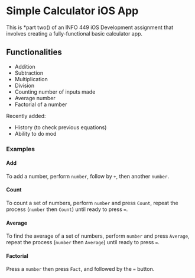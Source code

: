 # Simple Calculator iOS App

This is *part two() of an INFO 449 iOS Development assignment that involves creating a fully-functional basic calculator app.

## Functionalities

- Addition
- Subtraction
- Multiplication
- Division
- Counting number of inputs made
- Average number
- Factorial of a number

Recently added:

- History (to check previous equations)
- Ability to do mod

### Examples

#### Add

To add a number, perform `number`, follow by `+`, then another `number`.

#### Count

To count a set of numbers, perform `number` and press `Count`, repeat the process (`number` then `Count`) until ready to press `=`.

#### Average

To find the average of a set of numbers, perform `number` and press `Average`, repeat the process (`number` then `Average`) until ready to press `=`.

#### Factorial

Press a `number` then press `Fact`, and followed by the `=` button.